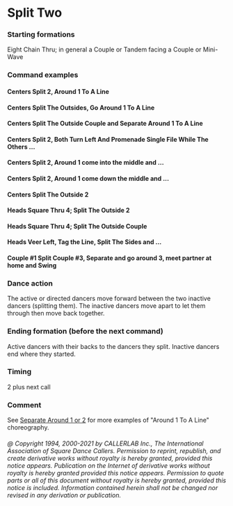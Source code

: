 
# Split Two

### Starting formations

Eight Chain Thru; in general a Couple or Tandem facing a Couple or Mini-Wave

### Command examples

#### Centers Split 2, Around 1 To A Line
#### Centers Split The Outsides, Go Around 1 To A Line
#### Centers Split The Outside Couple and Separate Around 1 To A Line
#### Centers Split 2, Both Turn Left And Promenade Single File While The Others ...
#### Centers Split 2, Around 1 come into the middle and ...
#### Centers Split 2, Around 1 come down the middle and ...
#### Centers Split The Outside 2
#### Heads Square Thru 4; Split The Outside 2
#### Heads Square Thru 4; Split The Outside Couple
#### Heads Veer Left, Tag the Line, Split The Sides and ...
#### Couple #1 Split Couple #3, Separate and go around 3, meet partner at home and Swing

### Dance action

The active or directed dancers move forward between the two inactive dancers (splitting
them). The inactive dancers move apart to let them through then move back together.

### Ending formation (before the next command)

Active dancers with their backs to the dancers they split.
Inactive dancers end where they started.

### Timing

2 plus next call

### Comment

See [Separate Around 1 or 2](separate.md) for more examples of
"Around 1 To A Line" choreography.

###### @ Copyright 1994, 2000-2021 by CALLERLAB Inc., The International Association of Square Dance Callers. Permission to reprint, republish, and create derivative works without royalty is hereby granted, provided this notice appears. Publication on the Internet of derivative works without royalty is hereby granted provided this notice appears. Permission to quote parts or all of this document without royalty is hereby granted, provided this notice is included. Information contained herein shall not be changed nor revised in any derivation or publication.

